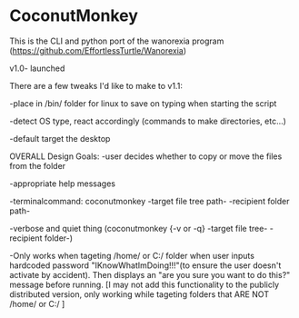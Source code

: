 # CoconutMonkey
This is the CLI and python port of the wanorexia program (https://github.com/EffortlessTurtle/Wanorexia)

v1.0- launched

There are a few tweaks I'd like to make to v1.1:

-place in /bin/ folder for linux to save on typing when starting the script

-detect OS type, react accordingly (commands to make directories, etc...)

-default target the desktop 


OVERALL Design Goals:
 -user decides whether to copy or move the files from the folder

-appropriate help messages

-terminalcommand: coconutmonkey -target file tree path- -recipient folder path-

-verbose and quiet thing (coconutmonkey {-v or -q} -target file tree- -recipient folder-)

-Only works when tageting /home/ or C:/ folder when user inputs hardcoded password "IKnowWhatImDoing!!!"(to ensure the user doesn't
  activate by accident). Then displays an "are you sure you want to do this?" message before running. [I may not add this functionality to the
  publicly distributed version, only working while tageting folders that ARE NOT /home/ or C:/ ]
